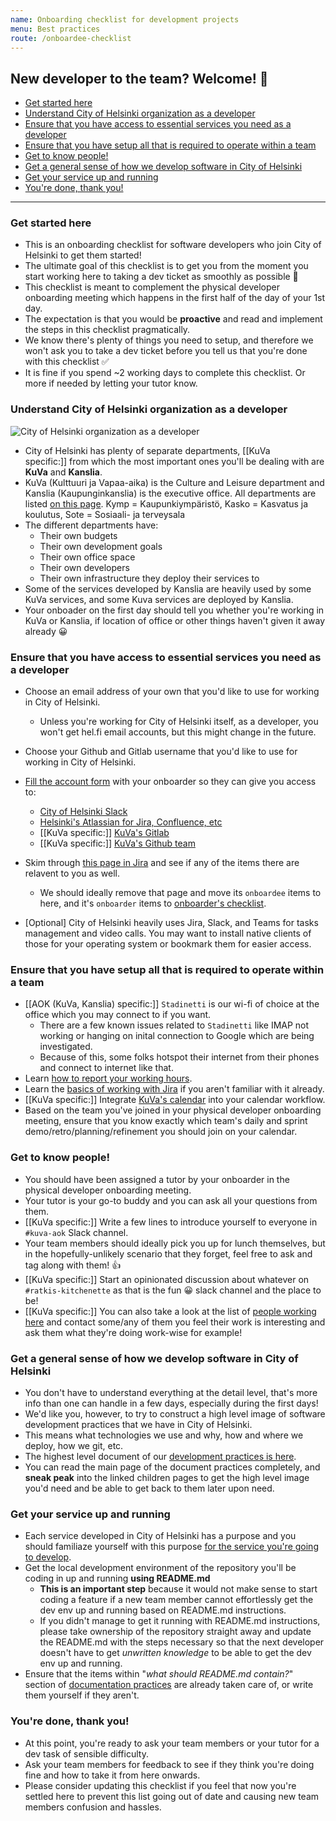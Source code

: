 ```yaml
---
name: Onboarding checklist for development projects
menu: Best practices
route: /onboardee-checklist
---
```


## New developer to the team? Welcome! 👋

<!-- vim-markdown-toc GFM -->

* [Get started here](#get-started-here)
* [Understand City of Helsinki organization as a developer](#understand-city-of-helsinki-organization-as-a-developer)
* [Ensure that you have access to essential services you need as a developer](#ensure-that-you-have-access-to-essential-services-you-need-as-a-developer)
* [Ensure that you have setup all that is required to operate within a team](#ensure-that-you-have-setup-all-that-is-required-to-operate-within-a-team)
* [Get to know people!](#get-to-know-people)
* [Get a general sense of how we develop software in City of Helsinki](#get-a-general-sense-of-how-we-develop-software-in-city-of-helsinki)
* [Get your service up and running](#get-your-service-up-and-running)
* [You're done, thank you!](#youre-done-thank-you)

<!-- vim-markdown-toc -->

----

### Get started here

* This is an onboarding checklist for software developers who join City of Helsinki to get them started!
* The ultimate goal of this checklist is to get you from the moment you start working here to taking a dev ticket as smoothly as possible 🧡
* This checklist is meant to complement the physical developer onboarding meeting which happens in the first half of the day of your 1st day.
* The expectation is that you would be **proactive** and read and implement the steps in this checklist pragmatically.
* We know there's plenty of things you need to setup, and therefore we won't ask you to take a dev ticket before you tell us that you're done with this checklist ✅
* It is fine if you spend ~2 working days to complete this checklist. Or more if needed by letting your tutor know.

### Understand City of Helsinki organization as a developer
![City of Helsinki organization as a developer](../../static/city_of_helsinki.png)
* City of Helsinki has plenty of separate departments, [[KuVa specific:]] from which the most important ones you'll be dealing with are **KuVa** and **Kanslia**.
* KuVa (Kulttuuri ja Vapaa-aika) is the Culture and Leisure department and Kanslia (Kaupunginkanslia) is the executive office.  All departments are listed [on this page](https://www.hel.fi/helsinki/fi/kaupunki-ja-hallinto/hallinto/organisaatio/toimialat).  Kymp = Kaupunkiympäristö, Kasko = Kasvatus ja koulutus, Sote = Sosiaali- ja terveysala
* The different departments have:
    * Their own budgets
    * Their own development goals
    * Their own office space
    * Their own developers
    * Their own infrastructure they deploy their services to
* Some of the services developed by Kanslia are heavily used by some KuVa services, and some Kuva services are deployed by Kanslia.
* Your onboader on the first day should tell you whether you're working in KuVa or Kanslia, if location of office or other things haven't given it away already 😀

### Ensure that you have access to essential services you need as a developer
* Choose an email address of your own that you'd like to use for working in City of Helsinki.
    * Unless you're working for City of Helsinki itself, as a developer, you won't get hel.fi email accounts, but this might change in the future.
* Choose your Github and Gitlab username that you'd like to use for working in City of Helsinki.
* [Fill the account form](https://forms.microsoft.com/Pages/ResponsePage.aspx?id=wWvrPyLXJkeWbFtYtk33UmvRzJubJVhDvc33me4-K-lUMlFLMlVHTVZESUc5Q0tWM0dTVUNOMlFDRy4u) with your onboarder so they can give you access to:
    * [City of Helsinki Slack](https://helsinkicity.slack.com/)
    * [Helsinki's Atlassian for Jira, Confluence, etc](https://helsinkisolutionoffice.atlassian.net/wiki/spaces/DD/overview)
    * [[KuVa specific:]] [KuVa's Gitlab](https://gitlab.com/City-of-Helsinki/KuVa)
    * [[KuVa specific:]] [KuVa's Github team](https://github.com/orgs/City-of-Helsinki/teams/kuva-developers/members)
* Skim through [this page in Jira](https://helsinkisolutionoffice.atlassian.net/wiki/spaces/DD/pages/851980/Services+and+accounts+for+new+developers) and see if any of
the items there are relavent to you as well.

   * We should ideally remove that page and move its `onboardee` items to here, and it's `onboarder` items to [onboarder's checklist](https://helsinkisolutionoffice.atlassian.net/wiki/spaces/DD/pages/416940090/Onboarding+checklist).

* [Optional] City of Helsinki heavily uses Jira, Slack, and Teams for tasks management and video calls.
You may want to install native clients of those for your operating system or bookmark them for easier access.

### Ensure that you have setup all that is required to operate within a team
* [[AOK (KuVa, Kanslia) specific:]] `Stadinetti` is our wi-fi of choice at the office which you may connect to if you want.
    * There are a few known issues related to `Stadinetti` like IMAP not working or hanging on inital connection to Google which are being investigated.
    * Because of this, some folks hotspot their internet from their phones and connect to internet like that.
* Learn [how to report your working hours](https://helsinkisolutionoffice.atlassian.net/wiki/spaces/DD/pages/30015547/Work+hours+tracking).
* Learn the [basics of working with Jira](https://helsinkisolutionoffice.atlassian.net/wiki/spaces/DD/pages/753745/Jira+instructions) if you aren't familiar with it already.
* [[KuVa specific:]] Integrate [KuVa's calendar](https://helsinkisolutionoffice.atlassian.net/wiki/spaces/DD/pages/47677441/Calendar+usage) into your calendar workflow.
* Based on the team you've joined in your physical developer onboarding meeting, ensure that you know exactly which team's daily and
sprint demo/retro/planning/refinement you should join on your calendar.

### Get to know people!
* You should have been assigned a tutor by your onboarder in the physical developer onboarding meeting.
* Your tutor is your go-to buddy and you can ask all your questions from them.
* [[KuVa specific:]] Write a few lines to introduce yourself to everyone in `#kuva-aok` Slack channel.
* Your team members should ideally pick you up for lunch themselves, but in the hopefully-unlikely scenario that they forget, feel free to ask and tag along with them! 👍
* [[KuVa specific:]] Start an opinionated discussion about whatever on `#ratkis-kitchenette` as that is the fun 😀 slack channel and the place to be!
* [[KuVa specific:]] You can also take a look at the list of [people working here](https://helsinkisolutionoffice.atlassian.net/wiki/spaces/DD/pages/753891/People) and contact some/any of them
you feel their work is interesting and ask them what they're doing work-wise for example!

### Get a general sense of how we develop software in City of Helsinki
* You don't have to understand everything at the detail level, that's more info than one can handle in a few days, especially during the first days!
* We'd like you, however, to try to construct a high level image of software development practices that we have in City of Helsinki.
* This means what technologies we use and why, how and where we deploy, how we git, etc.
* The highest level document of our [development practices is here](https://helsinkisolutionoffice.atlassian.net/wiki/spaces/DD/pages/65679/Development+practices).
* You can read the main page of the document practices completely, and **sneak peak** into the linked children pages to get the high level image you'd need and be
able to get back to them later upon need.

### Get your service up and running
* Each service developed in City of Helsinki has a purpose and you should familiaze yourself with this purpose
[for the service you're going to develop](https://helsinkisolutionoffice.atlassian.net/wiki/spaces/DD/pages/655463/Services).
* Get the local development environment of the repository you'll be coding in up and running **using README.md**
    * **This is an important step** because it would not make sense to start coding a feature if a new team member cannot effortlessly get the dev env up and
    running based on README.md instructions.
    * If you didn't manage to get it running with README.md instructions, please take ownership of the repository straight away and update the README.md with the steps
    necessary so that the next developer doesn't have to get *unwritten knowledge* to be able to get the dev env up and running.
* Ensure that the items within "*what should README.md contain?*" section of
[documentation practices](https://helsinkisolutionoffice.atlassian.net/wiki/spaces/DD/pages/753772/Documentation+practices) are already taken care of, or write them yourself if they aren't.

### You're done, thank you!
* At this point, you're ready to ask your team members or your tutor for a dev task of sensible difficulty.
* Ask your team members for feedback to see if they think you're doing fine and how to take it from here onwards.
* Please consider updating this checklist if you feel that now you're settled here to prevent this list going out of date and causing new team members confusion and hassles.
